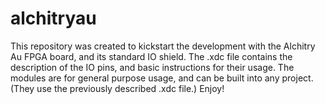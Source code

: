 # alchitryau
This repository was created to kickstart the development with the Alchitry Au FPGA board, and its standard IO shield.
	The .xdc file contains the description of the IO pins, and basic instructions for their usage.
	The modules are for general purpose usage, and can be built into any project. (They use the previously described .xdc file.)
Enjoy!
